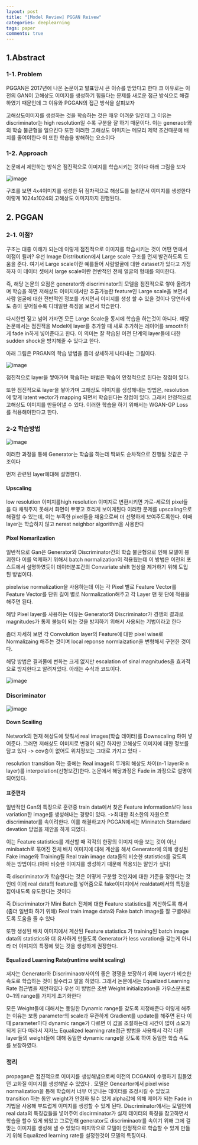 ```yaml
---
layout: post
title: "[Model Review] PGGAN Reivew"
categories: deeplearning
tags: paper
comments: true
---
```


## 1.Abstract 

### 1-1. Problem

PGGAN은 2017년에 나온 논문이고 발표당시 큰 이슈를 받았다고 한다 크 이유로는 이전의 GAN이 고해상도 이미지를
생성하기 힘들다는 문제를 새로운 접근 방식으로 해결하였기 때문인데 그 이유와 PGGAN의 접근 방식을 살펴보자

고해상도이미지를 생성하는 것을 학습하는 것은 매우 어려운 일인데 그 이유는 discriminator는 high resolution일 수록
구분을 잘 하기 때문이다. 이는 generaotr와의 학습 불균형을 일으킨다 또한 이러한 고해상도 이미지는 메모리 제약 조건때문에 배치를
줄여야한다 이 또한 학습을 방해하는 요소이다

### 1-2. Approach

논문에서 제안하는 방식은 점진적으로 이미지를 학습시키는 것이다 아래 그림을 보자 

![image](https://user-images.githubusercontent.com/65720894/133556280-1696fd3a-27ed-442d-b509-f8df964fd9e4.png)

구조를 보면 4x4이미지를 생성한 뒤 점차적으로 해상도를 늘리면서 이미지를 생성한다 이렇게 1024x1024의 고해상도 이미지까지
진행된다.

## 2. PGGAN

### 2-1. 이점?

구조는 대충 이해가 되는데 이렇게 점진적으로 이미지를 학습시키는 것이 어떤 면에서 이점이 될까?
우선 Image Distribution에서 Large scale 구조를 먼저 발견하도록 도움을 준다.
여기서 Large scale이란 예를들어 사람얼굴에 대한 dataset가 있다고 가정하자 이 데이터 셋에서 large scale이란 전반적인
전체 얼굴의 형태를 의미한다.   

즉, 해당 논문의 요점은 generator와 discriminator의 모델을 점진적으로 쌓아 올려가며 학습을 하면 저해상도 이미지에서만
추출가능한 feature인 Large scale을 보면서 사람 얼굴에 대한 전반적인 정보를 가지면서 이미지를 생성 할 수 있을 것이다
당연하게도 층이 깊어질수록 디테일한 특징을 보면서 학습한다.   


다시한번 짚고 넘어 가자면 모든 Large Scale을 동시에 학습을 하는것이 아니다. 해당 논문에서는 점진적을 Model에 
layer를 추가할 때 새로 추가하는 레이어를 smooth하게 fade in하게 넣어준다고 한다.
이 의미는 잘 학습된 이전 단계의 layer들에 대한 sudden shock을 방지해줄 수 있다고 한다.   

아래 그림은 PRGAN의 학습 방법을 좀더 상세하게 나타내는 그림이다.

![image](https://user-images.githubusercontent.com/65720894/133557179-7afbc362-ba18-4b40-8dc8-844f78c04e49.png)

점진적으로 layer을 쌓아가며 학습하는 바법은 학습이 안정적으로 된다는 장점이 있다.

또한 점진적으로 layer을 쌓아가며 고해상도 이미지를 생성해내는 방법은, resolution에 맞게 latent vector가 
mapping 되면서 학습된다는 장점이 있다. 그래서 안정적으로 고해상도 이미지를 만들어낼 수 있다.
이러한 학습을 하기 위해서는 WGAN-GP Loss를 적용해야한다고 한다.

### 2-2 학습방법

![image](https://user-images.githubusercontent.com/65720894/133569447-02d6b953-0947-4c9d-84b1-1db4abd9be53.png)

이러한 과정을 통해 Generator는 학습을 하는데 딱봐도 순차적으로 진행될 것같은 구조이다

먼저 관련된 layer에대해 설명한다.

#### Upscaling

low resolution 이미지를high resolution 이미지로 변환시키면 가로-세로의 pixel들을 다 채워주지 못해서
화면이 뿌옇고 흐리게 보이게된다 이러한 문제를 upscaling으로 해결할 수 있는데, 이는 부족한 pixel들을 채움으로써 더 선명하게
보여주도록한다. 이때 layer는 학습하지 않고 nerest neighbor algorithm을 사용한다


#### Pixel Nomarilzation 

일반적으로 Gan은 Generator와 Discriminator간의 학습 불균형으로 인해 모델이 붕괴한다 이를 억제하기 위해서 
batch normalization이 적용됬는데 이 방법은 이전의 포스트에서 설명하였듯이 데이터분포간의 Convariate shift 현상을
제거하기 위해 도입된 방법이다.

pixelwise normalization을 사용하는데 이는 각 Pixel 별로 Feature Vector를 Feature Vector를 단위 길이 별로 
Normalization해주고 각 Layer 맨 뒷 단에 적용을 해주면 된다.

해당 Pixel layer를 사용하는 이유는 Generator와 Discriminator가 경쟁의 결과로 magnitudes가 통제 불능이 되는 것을
방지하기 위해서 사용되는 기법이라고 한다

좀더 자세히 보면 각 Convolution layer의 Feature에 대한 pixel wise로 Normalizaing 해주는 것이며 local reponse 
normlaization을 변형해서 구현한 것이다.

해당 방법은 결과물에 변화는 크게 없지만 escalation of sinal magnitudes을 효과적으로 방지한다고 알려져있다.
아래는 수식과 코드이다.

![image](https://user-images.githubusercontent.com/65720894/133572509-4078468b-64ec-4b21-8fe1-b02e879c76f6.png)

### Discriminator

![image](https://user-images.githubusercontent.com/65720894/133573619-b174c65f-0f67-416c-9e90-1b671bd3c684.png)


#### Down Scailing 

Network의 현재 해상도에 맞춰서 real images(학습 데이터)를 Downscaling 하여 넣어준다. 그러면 저해상도 이미지로 
변경이 되긴 하지만 고해상도 이미지에 대한 정보를 담고 있다 -> cov층이 없어도 위치정보는 그대로 가지고 있다 -

resolution transition 하는 중에는 Real image의 두개의 해상도 차이(n-1 layer와 n layer)를 interpolation(선형보간)한다.
논문에서 해당과정은 Fade in 과정으로 설명이 되어있다.

#### 표준편차 

일반적인 Gan의 특징으로 훈련중 train data에서 찾은 Feature information보다 less variation한 image를 생성해내는
경향이 있다. ->최대한 최소한의 자원으로 discriminator를 속이려한다.   이를 해결하고자 PGGAN에서는 Mininatch Starndard devation
방법을 제안을 하게 되었다.

이는 Feature statistics를 계산할 때 각각의 한장의 이미지 마을 보는 것이 아닌 minibatch로 묶어진 전체 배치 이미지에 대해 
계산을 해서 Generator에 의해 생성된 Fake image와 Training될 Real train image data들의 비슷한 statistics를 갖도록 하는
방법이다.(아마 비슷한 이미지를 생성하기 때문에 적용되는 말인가 싶다)

즉 discriminator가 학습한다는 것은 어떻게 구분할 것인지에 대한 기준을 정한다는 것인데 이에 real data의 
feature를 넣어줌으로 fake이미지에서 realdata에서의 특징을 잡아내도록 유도한다는 것이다

즉 Discriminator가 Mini Batch 전체에 대한 Feature statistics를 게산하도록 해서(좀더 일반화 하기 위해) Real 
train image data와 Fake batch image를 잘 구별해내도록 도움을 줄 수 있다

또한 생성된 배치 이미지에서 계산된 Feature statistics 가 training된 batch image data의 statistics와 더 유사하게 
만들도록 Generator가 less varation을 갖는게 아니라 더 이미지의 특징에 맞는 것을 생성하게 권장한다.

#### Equalized Learning Rate(runtime weiht scaling)

저자는 Generator와 Discriminaotr사이의 좋은 경쟁을 보장하기 위해 layer가 비슷한 속도로 학습하는 것이
필수라고 말을 하였다. 그래서 논문에서는 Equalized Learning Rate 접근법을 제안하였다 우선 이 방법은 초반
Weight initialization을 가우스분포로 0~1의 range를 가지게 초기화한다

모든 Weight들에 대해서는 동일한 Dynamic range를 갖도록 지정해준다 이렇게 해주는 이유는 보통 parameter의 scale과 
무관하게 Gradient를 update를 해주면 된다 이때 parameter마다 dynamic range가 다르면 이 값을 조절하는데 시간이 
많이 소요가 되게 된다 따라서 저자느 Equalized learning rate접근 방법을 사용해서 각각 다른 layer들의 weight들에 
대해 동일한 dynamic range을 갖도록 하여 동일한 학습 속도를 보장하였다.


### 정리

propagan은 점진적으로 이미지를 생성해냄으로써 이전의 DCGAN이 수행하기 힘들었던 고화질 이미지를 생성해낼 수 있었다 .
모델은 Geneartor에서 pixel wise normalization을 통해 학습에서 너무 어긋나는 데이터를 조정시킬 수 있었고 transition
하는 동안 weight가 안정화 될수 있게 alpha값에 의해 제어가 되는 Fade in 기법을 사용해 부드럽게 이미지를 생성할 수 있게 된다.
Discriminator에서는 모델안에 real data의 특징값들을 넣어주어 discirminator가 실제 데이터의 특징을 참고하면서 
학습을 할수 있게 되었고 그로인해 generator도 discriminaotr를 속이기 위해 그에 걸맞는 이미지를 생성해 낼 수 있었다
마지막으로 모델이 안정적으로 학습할 수 있게 만들기 위해 Equalized learning rate를 설정한것이 모델의 특징이다.








